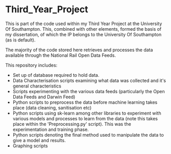 # Third_Year_Project

This is part of the code used within my Third Year Project at the University Of Southampton. 
This, combined with other elements, formed the basis of my dissertation, of which the IP belongs to the University 
Of Southampton (as is default).

The majority of the code stored here retrieves and processes the data available through the National Rail Open Data
Feeds.

This repository includes:
- Set up of database required to hold data.
- Data Characterisation scripts examining what data was collected and it's general characteristics
- Scripts experimenting with the various data feeds (particularly the Open Data Feeds and Darwin Feed)
- Python scripts to preprocess the data before machine learning takes place (data cleaning, sanitisation etc)
- Python scripts using sk-learn among other libraries to experiment with various models and processes to learn from 
    the data (note this takes place within the 'Preprocessing.py' script). This was the experimentation and training 
    phase.
- Python scripts denoting the final method used to manipulate the data to give a model and results.
- Graphing scripts
